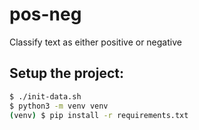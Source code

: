 # pos-neg
Classify text as either positive or negative

## Setup the project:

```bash
$ ./init-data.sh
$ python3 -m venv venv
(venv) $ pip install -r requirements.txt
```
